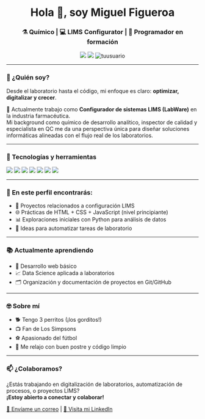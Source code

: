 <!-- Encabezado con nombre e íconos -->
<h1 align="center">Hola 👋, soy Miguel Figueroa</h1>
<h3 align="center">⚗️ Químico | 💻 LIMS Configurator | 🌱 Programador en formación</h3>

<p align="center">
  <a href="mailto:miguefigueroa02@gmail.com"><img src="https://img.shields.io/badge/email-D14836?style=flat&logo=gmail&logoColor=white" /></a>
  <a href="www.linkedin.com/in/miguelims" target="_blank"><img src="https://img.shields.io/badge/LinkedIn-blue?style=flat&logo=linkedin&logoColor=white" /></a>
  <img src="https://komarev.com/ghpvc/?username=MiguelFigueroa02&label=Profile%20views&color=0e75b6&style=flat" alt="tuusuario" />
</p>

---

### 🧬 ¿Quién soy?

Desde el laboratorio hasta el código, mi enfoque es claro: **optimizar, digitalizar y crecer**.

🎯 Actualmente trabajo como **Configurador de sistemas LIMS (LabWare)** en la industria farmacéutica.  
Mi background como químico de desarrollo analítico, inspector de calidad y especialista en QC me da una perspectiva única para diseñar soluciones informáticas alineadas con el flujo real de los laboratorios.

---

### 🧰 Tecnologías y herramientas

<p align="left">
  <img src="https://img.shields.io/badge/LabWare_LIMS-005F83?style=flat&logo=data&logoColor=white" />
  <img src="https://img.shields.io/badge/HTML5-E34F26?style=flat&logo=html5&logoColor=white" />
  <img src="https://img.shields.io/badge/CSS3-1572B6?style=flat&logo=css3&logoColor=white" />
  <img src="https://img.shields.io/badge/JavaScript-F7DF1E?style=flat&logo=javascript&logoColor=black" />
  <img src="https://img.shields.io/badge/Python-3776AB?style=flat&logo=python&logoColor=white" />
  <img src="https://img.shields.io/badge/Git-F05032?style=flat&logo=git&logoColor=white" />
  <img src="https://img.shields.io/badge/GitHub-181717?style=flat&logo=github&logoColor=white" />
</p>

---

### 🚀 En este perfil encontrarás:

- 💼 Proyectos relacionados a configuración LIMS
- 🌐 Prácticas de HTML + CSS + JavaScript (nivel principiante)
- 📊 Exploraciones iniciales con Python para análisis de datos
- 🧪 Ideas para automatizar tareas de laboratorio

---

### 📚 Actualmente aprendiendo

- 🧱 Desarrollo web básico
- 📈 Data Science aplicada a laboratorios
- 🗂️ Organización y documentación de proyectos en Git/GitHub

---

### 🤓 Sobre mí

- 🐕 Tengo 3 perritos (¡los gorditos!)
- 📺 Fan de Los Simpsons
- ⚽ Apasionado del fútbol
- 🧁 Me relajo con buen postre y código limpio

---

### 📫 ¿Colaboramos?

¿Estás trabajando en digitalización de laboratorios, automatización de procesos, o proyectos LIMS?  
**¡Estoy abierto a conectar y colaborar!**

<a href="mailto:miguefigueroa02@gmail.com">📧 Envíame un correo</a> | <a href="www.linkedin.com/in/miguelims">🔗 Visita mi LinkedIn</a>
